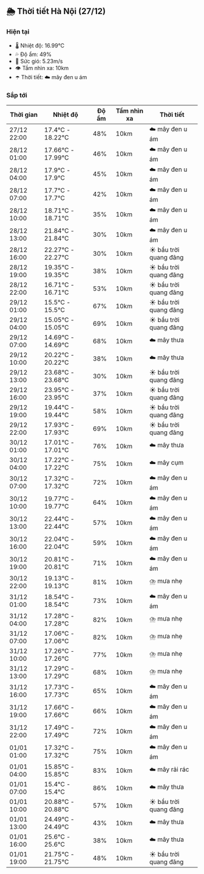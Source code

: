 ## 🌦️ Thời tiết Hà Nội (27/12)

### Hiện tại

- 🌡️ Nhiệt độ: 16.99℃
- 💦 Độ ẩm: 49%
- 💨 Sức gió: 5.23m/s
- 👁️ Tầm nhìn xa: 10km
- ☂️ Thời tiết: ☁️ mây đen u ám

### Sắp tới

| Thời gian | Nhiệt độ | Độ ẩm | Tầm nhìn xa | Thời tiết |
| --- | --- | --- | --- | --- |
| 27/12 22:00 | 17.4℃ - 18.22℃ | 48% | 10km | ☁️ mây đen u ám |
| 28/12 01:00 | 17.66℃ - 17.99℃ | 46% | 10km | ☁️ mây đen u ám |
| 28/12 04:00 | 17.9℃ - 17.9℃ | 45% | 10km | ☁️ mây đen u ám |
| 28/12 07:00 | 17.7℃ - 17.7℃ | 42% | 10km | ☁️ mây đen u ám |
| 28/12 10:00 | 18.71℃ - 18.71℃ | 35% | 10km | ☁️ mây đen u ám |
| 28/12 13:00 | 21.84℃ - 21.84℃ | 30% | 10km | ☁️ mây đen u ám |
| 28/12 16:00 | 22.27℃ - 22.27℃ | 30% | 10km | ☀️ bầu trời quang đãng |
| 28/12 19:00 | 19.35℃ - 19.35℃ | 38% | 10km | ☀️ bầu trời quang đãng |
| 28/12 22:00 | 16.71℃ - 16.71℃ | 53% | 10km | ☀️ bầu trời quang đãng |
| 29/12 01:00 | 15.5℃ - 15.5℃ | 67% | 10km | ☀️ bầu trời quang đãng |
| 29/12 04:00 | 15.05℃ - 15.05℃ | 69% | 10km | ☀️ bầu trời quang đãng |
| 29/12 07:00 | 14.69℃ - 14.69℃ | 68% | 10km | ☁️ mây thưa |
| 29/12 10:00 | 20.22℃ - 20.22℃ | 38% | 10km | ☁️ mây thưa |
| 29/12 13:00 | 23.68℃ - 23.68℃ | 30% | 10km | ☀️ bầu trời quang đãng |
| 29/12 16:00 | 23.95℃ - 23.95℃ | 37% | 10km | ☀️ bầu trời quang đãng |
| 29/12 19:00 | 19.44℃ - 19.44℃ | 58% | 10km | ☀️ bầu trời quang đãng |
| 29/12 22:00 | 17.93℃ - 17.93℃ | 69% | 10km | ☀️ bầu trời quang đãng |
| 30/12 01:00 | 17.01℃ - 17.01℃ | 76% | 10km | ☁️ mây thưa |
| 30/12 04:00 | 17.22℃ - 17.22℃ | 75% | 10km | ☁️ mây cụm |
| 30/12 07:00 | 17.32℃ - 17.32℃ | 72% | 10km | ☁️ mây đen u ám |
| 30/12 10:00 | 19.77℃ - 19.77℃ | 64% | 10km | ☁️ mây đen u ám |
| 30/12 13:00 | 22.44℃ - 22.44℃ | 57% | 10km | ☁️ mây đen u ám |
| 30/12 16:00 | 22.04℃ - 22.04℃ | 59% | 10km | ☁️ mây đen u ám |
| 30/12 19:00 | 20.81℃ - 20.81℃ | 71% | 10km | ☁️ mây đen u ám |
| 30/12 22:00 | 19.13℃ - 19.13℃ | 81% | 10km | ⛈️ mưa nhẹ |
| 31/12 01:00 | 18.54℃ - 18.54℃ | 73% | 10km | ☁️ mây đen u ám |
| 31/12 04:00 | 17.28℃ - 17.28℃ | 82% | 10km | ⛈️ mưa nhẹ |
| 31/12 07:00 | 17.06℃ - 17.06℃ | 82% | 10km | ⛈️ mưa nhẹ |
| 31/12 10:00 | 17.26℃ - 17.26℃ | 77% | 10km | ⛈️ mưa nhẹ |
| 31/12 13:00 | 17.29℃ - 17.29℃ | 68% | 10km | ⛈️ mưa nhẹ |
| 31/12 16:00 | 17.73℃ - 17.73℃ | 65% | 10km | ☁️ mây đen u ám |
| 31/12 19:00 | 17.66℃ - 17.66℃ | 66% | 10km | ☁️ mây đen u ám |
| 31/12 22:00 | 17.49℃ - 17.49℃ | 72% | 10km | ☁️ mây đen u ám |
| 01/01 01:00 | 17.32℃ - 17.32℃ | 75% | 10km | ☁️ mây đen u ám |
| 01/01 04:00 | 15.85℃ - 15.85℃ | 83% | 10km | ☁️ mây rải rác |
| 01/01 07:00 | 15.4℃ - 15.4℃ | 86% | 10km | ☁️ mây thưa |
| 01/01 10:00 | 20.88℃ - 20.88℃ | 57% | 10km | ☀️ bầu trời quang đãng |
| 01/01 13:00 | 24.49℃ - 24.49℃ | 43% | 10km | ☁️ mây thưa |
| 01/01 16:00 | 25.6℃ - 25.6℃ | 38% | 10km | ☁️ mây thưa |
| 01/01 19:00 | 21.75℃ - 21.75℃ | 48% | 10km | ☀️ bầu trời quang đãng |
